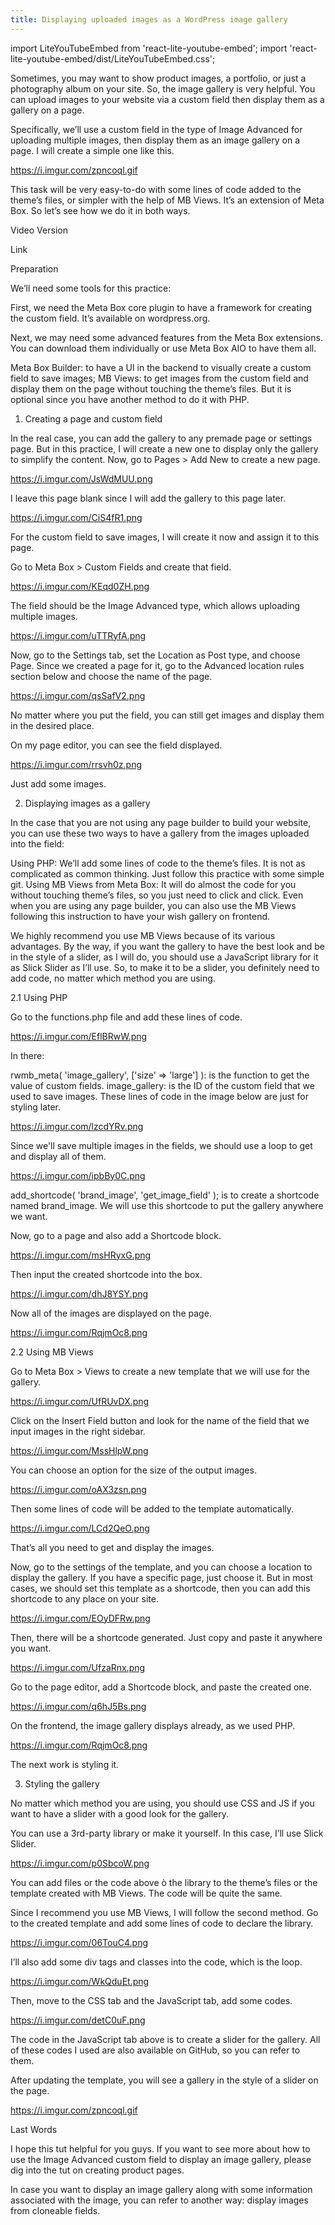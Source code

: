 ```yaml
---
title: Displaying uploaded images as a WordPress image gallery
---
```

import LiteYouTubeEmbed from 'react-lite-youtube-embed';
import 'react-lite-youtube-embed/dist/LiteYouTubeEmbed.css';

Sometimes, you may want to show product images, a portfolio, or just a photography album on your site. So, the image gallery is very helpful. You can upload images to your website via a custom field then display them as a gallery on a page.

Specifically, we’ll use a custom field in the type of Image Advanced for uploading multiple images, then display them as an image gallery on a page. I will create a simple one like this.


https://i.imgur.com/zpncoql.gif

This task will be very easy-to-do with some lines of code added to the theme’s files, or simpler with the help of MB Views. It’s an extension of Meta Box. So let’s see how we do it in both ways.

Video Version

Link

Preparation

We’ll need some tools for this practice:

First, we need the Meta Box core plugin to have a framework for creating the custom field. It’s available on wordpress.org.

Next, we may need some advanced features from the Meta Box extensions. You can download them individually or use Meta Box AIO to have them all.

Meta Box Builder: to have a UI in the backend to visually create a custom field to save images;
MB Views: to get images from the custom field and display them on the page without touching the theme’s files. But it is optional since you have another method to do it with PHP.

1. Creating a page and custom field

In the real case, you can add the gallery to any premade page or settings page. But in this practice, I will create a new one to display only the gallery to simplify the content. Now, go to Pages > Add New to create a new page.


https://i.imgur.com/JsWdMUU.png

I leave this page blank since I will add the gallery to this page later.


https://i.imgur.com/CiS4fR1.png

For the custom field to save images, I will create it now and assign it to this page.

Go to Meta Box > Custom Fields and create that field.


https://i.imgur.com/KEqd0ZH.png

The field should be the Image Advanced type, which allows uploading multiple images.


https://i.imgur.com/uTTRyfA.png

Now, go to the Settings tab, set the Location as Post type, and choose Page. Since we created a page for it, go to the Advanced location rules section below and choose the name of the page.


https://i.imgur.com/qsSafV2.png

No matter where you put the field, you can still get images and display them in the desired place.

On my page editor, you can see the field displayed.


https://i.imgur.com/rrsvh0z.png

Just add some images.

2. Displaying images as a gallery

In the case that you are not using any page builder to build your website, you can use these two ways to have a gallery from the images uploaded into the field:

Using PHP: We’ll add some lines of code to the theme’s files. It is not as complicated as common thinking. Just follow this practice with some simple git.
Using MB Views from Meta Box: It will do almost the code for you without touching theme’s files, so you just need to click and click. Even when you are using any page builder, you can also use the MB Views following this instruction to have your wish gallery on frontend.

We highly recommend you use MB Views because of its various advantages. By the way, if you want the gallery to have the best look and be in the style of a slider, as I will do, you should use a JavaScript library for it as Slick Slider as I’ll use. So, to make it to be a slider, you definitely need to add code, no matter which method you are using.

2.1 Using PHP

Go to the functions.php file and add these lines of code.


https://i.imgur.com/EflBRwW.png

In there:

rwmb_meta( 'image_gallery', ['size' => 'large'] ): is the function to get the value of custom fields.
image_gallery: is the ID of the custom field that we used to save images.
These lines of code in the image below are just for styling later.


https://i.imgur.com/lzcdYRv.png

Since we'll save multiple images in the fields, we should use a loop to get and display all of them.


https://i.imgur.com/ipbBy0C.png

add_shortcode( 'brand_image', 'get_image_field' ); is to create a shortcode named brand_image. We will use this shortcode to put the gallery anywhere we want.

Now, go to a page and also add a Shortcode block.


https://i.imgur.com/msHRyxG.png

Then input the created shortcode into the box.


https://i.imgur.com/dhJ8YSY.png

Now all of the images are displayed on the page.


https://i.imgur.com/RqjmOc8.png

2.2 Using MB Views

Go to Meta Box > Views to create a new template that we will use for the gallery.


https://i.imgur.com/UfRUvDX.png

Click on the Insert Field button and look for the name of the field that we input images in the right sidebar.


https://i.imgur.com/MssHlpW.png

You can choose an option for the size of the output images.


https://i.imgur.com/oAX3zsn.png

Then some lines of code will be added to the template automatically.


https://i.imgur.com/LCd2QeO.png

That’s all you need to get and display the images.

Now, go to the settings of the template, and you can choose a location to display the gallery. If you have a specific page, just choose it. But in most cases, we should set this template as a shortcode, then you can add this shortcode to any place on your site.


https://i.imgur.com/EOyDFRw.png

Then, there will be a shortcode generated. Just copy and paste it anywhere you want.


https://i.imgur.com/UfzaRnx.png

Go to the page editor, add a Shortcode block, and paste the created one.


https://i.imgur.com/q6hJ5Bs.png

On the frontend, the image gallery displays already, as we used PHP.


https://i.imgur.com/RqjmOc8.png

The next work is styling it.

3. Styling the gallery

No matter which method you are using, you should use CSS and JS if you want to have a slider with a good look for the gallery.

You can use a 3rd-party library or make it yourself. In this case, I’ll use Slick Slider.


https://i.imgur.com/p0SbcoW.png

You can add files or the code above ò the library to the theme’s files or the template created with MB Views. The code will be quite the same.

Since I recommend you use MB Views, I will follow the second method. Go to the created template and add some lines of code to declare the library.


https://i.imgur.com/06TouC4.png

I’ll also add some div tags and classes into the code, which is the loop.


https://i.imgur.com/WkQduEt.png

Then, move to the CSS tab and the JavaScript tab, add some codes.


https://i.imgur.com/detC0uF.png

The code in the JavaScript tab above is to create a slider for the gallery. All of these codes I used are also available on GitHub, so you can refer to them.

After updating the template, you will see a gallery in the style of a slider on the page.


https://i.imgur.com/zpncoql.gif

Last Words

I hope this tut helpful for you guys. If you want to see more about how to use the Image Advanced custom field to display an image gallery, please dig into the tut on creating product pages.

In case you want to display an image gallery along with some information associated with the image, you can refer to another way: display images from cloneable fields.
